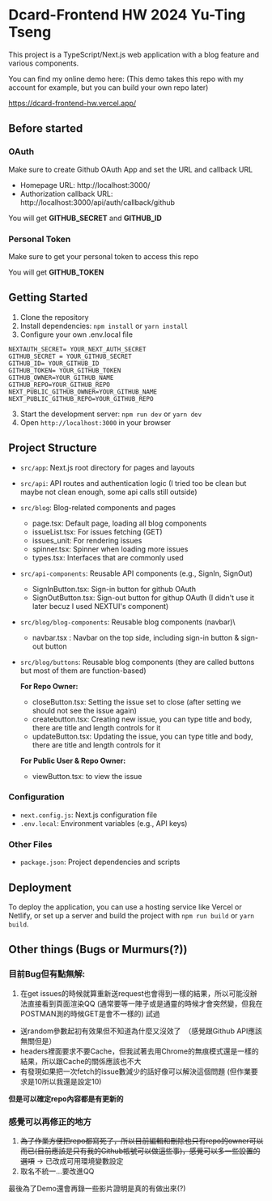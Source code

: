 # Dcard-Frontend HW 2024 Yu-Ting Tseng

This project is a TypeScript/Next.js web application with a blog feature and various components.

You can find my online demo here:
(This demo takes this repo with my account for example, but you can build your own repo later)

https://dcard-frontend-hw.vercel.app/



## Before started

### OAuth
Make sure to create Github OAuth App and set the URL and callback URL

- Homepage URL: http://localhost:3000/
- Authorization callback URL: http://localhost:3000/api/auth/callback/github

You will get **GITHUB_SECRET** and **GITHUB_ID**

### Personal Token
Make sure to get your personal token to access this repo

You will get **GITHUB_TOKEN**

## Getting Started

1. Clone the repository
2. Install dependencies: `npm install` or `yarn install`
3. Configure your own .env.local file
```.env.local
NEXTAUTH_SECRET= YOUR_NEXT_AUTH_SECRET
GITHUB_SECRET = YOUR_GITHUB_SECRET
GITHUB_ID= YOUR_GITHUB_ID
GITHUB_TOKEN= YOUR_GITHUB_TOKEN
GITHUB_OWNER=YOUR_GITHUB_NAME
GITHUB_REPO=YOUR_GITHUB_REPO
NEXT_PUBLIC_GITHUB_OWNER=YOUR_GITHUB_NAME
NEXT_PUBLIC_GITHUB_REPO=YOUR_GITHUB_REPO
```

3. Start the development server: `npm run dev` or `yarn dev`
4. Open `http://localhost:3000` in your browser

## Project Structure


- `src/app`: Next.js root directory for pages and layouts
- `src/api`: API routes and authentication logic (I tried too be clean but maybe not clean enough, some api calls still outside)
- `src/blog`: Blog-related components and pages
    - page.tsx: Default page, loading all blog components
    - issueList.tsx: For issues fetching (GET)
    - issues_unit: For rendering issues
    - spinner.tsx: Spinner when loading more issues
    - types.tsx: Interfaces that are commonly used
- `src/api-components`: Reusable API components (e.g., SignIn, SignOut)
    - SignInButton.tsx: Sign-in button for github OAuth
    - SignOutButton.tsx: Sign-out button for githup OAuth (I didn't use it later becuz I used NEXTUI's component)
- `src/blog/blog-components`: Reusable blog components (navbar)\
    - navbar.tsx : Navbar on the top side, including sign-in button & sign-out button
- `src/blog/buttons`: Reusable blog components (they are called buttons but most of them are function-based)

    **For Repo Owner:**
    - closeButton.tsx: Setting the issue set to close (after setting we should not see the issue again)
    - createbutton.tsx: Creating new issue, you can type title and body, there are title and length controls for it
    - updateButton.tsx: Updating the issue, you can type title and body, there are title and length controls for it
    
    **For Public User & Repo Owner:**
    - viewButton.tsx: to view the issue

### Configuration

- `next.config.js`: Next.js configuration file
- `.env.local`: Environment variables (e.g., API keys)

### Other Files

- `package.json`: Project dependencies and scripts

## Deployment

To deploy the application, you can use a hosting service like Vercel or Netlify, or set up a server and build the project with `npm run build` or `yarn build`.


## Other things (Bugs or Murmurs(?))

### 目前Bug但有點無解:
1. 在get issues的時候就算重新送request也會得到一樣的結果，所以可能沒辦法直接看到頁面渲染QQ (通常要等一陣子或是通靈的時候才會突然變，但我在POSTMAN測的時候GET是會不一樣的)
試過
- 送random參數起初有效果但不知道為什麼又沒效了　（感覺跟Github API應該無關但是）
- headers裡面要求不要Cache，但我試著去用Chrome的無痕模式還是一樣的結果，所以跟Cache的關係應該也不大
- 有發現如果把一次fetch的issue數減少的話好像可以解決這個問題 (但作業要求是10所以我還是設定10)

**但是可以確定repo內容都是有更新的**

### 感覺可以再修正的地方
1. ~~為了作業方便把repo都寫死了，所以目前編輯和刪除也只有repo的owner可以而已(目前應該是只有我的Github帳號可以做這些事)，感覺可以多一些設置的選項~~ -> 已改成可用環境變數設定
2. 取名不統一...要改進QQ


最後為了Demo還會再錄一些影片證明是真的有做出來(?)
